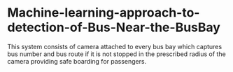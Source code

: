 # Machine-learning-approach-to-detection-of-Bus-Near-the-BusBay
This system consists of camera attached to every bus bay which captures bus number and bus route if it is not stopped in the prescribed radius of the camera providing safe boarding for passengers.

